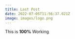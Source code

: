 ```yaml
---
title: Last Post
date: 2022-07-05T11:56:37.021Z
image: images/logo.png
---
```

This is **100%** Working